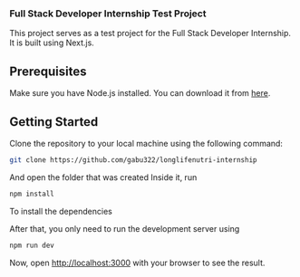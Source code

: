 ### Full Stack Developer Internship Test Project

This project serves as a test project for the Full Stack Developer Internship. It is built using Next.js.

## Prerequisites

Make sure you have Node.js installed. You can download it from [here](https://nodejs.org/).

## Getting Started

Clone the repository to your local machine using the following command:

```bash
git clone https://github.com/gabu322/longlifenutri-internship
```

And open the folder that was created
Inside it, run

```bash
npm install
```

To install the dependencies

After that, you only need to run the development server using

```bash
npm run dev
```

Now, open [http://localhost:3000](http://localhost:3000) with your browser to see the result.
